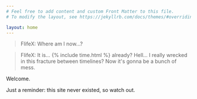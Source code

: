 ```yaml
---
# Feel free to add content and custom Front Matter to this file.
# To modify the layout, see https://jekyllrb.com/docs/themes/#overriding-theme-defaults

layout: home
---
```


> FlifeX: Where am I now...?

> FlifeX: It is... {% include time.html %} already? Hell... I really wrecked in this fracture between timelines? Now it's gonna be a bunch of mess.

Welcome.

Just a reminder: this site never existed, so watch out.

